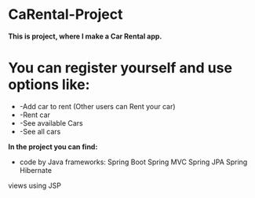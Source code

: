 # CaRental-Project

**This is project, where I make a Car Rental app.**
# You can register yourself and use options like:
* -Add car to rent (Other users can Rent your car)
* -Rent car
* -See available Cars
* -See all cars 

**In the project you can find:**

* code by Java
frameworks:
Spring Boot
Spring MVC
Spring JPA
Spring Hibernate

views using JSP
